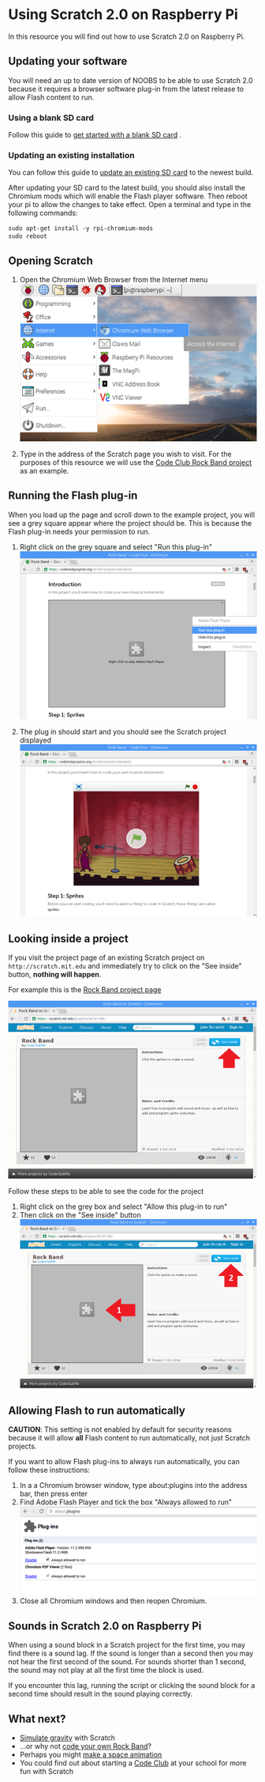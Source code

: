 # Using Scratch 2.0 on Raspberry Pi

In this resource you will find out how to use Scratch 2.0 on Raspberry Pi.

## Updating your software

You will need an up to date version of NOOBS to be able to use Scratch 2.0 because it requires a browser software plug-in from the latest release to allow Flash content to run.

### Using a blank SD card

Follow this guide to [get started with a blank SD card](https://www.raspberrypi.org/learning/software-guide/quickstart/) .

### Updating an existing installation
You can follow this guide to [update an existing SD card](https://www.raspberrypi.org/learning/software-guide/update-sd-card/) to the newest build.

After updating your SD card to the latest build, you should also install the Chromium mods which will enable the Flash player software. Then reboot your pi to allow the changes to take effect. Open a terminal and type in the following commands:

```
sudo apt-get install -y rpi-chromium-mods
sudo reboot
```

## Opening Scratch
1. Open the Chromium Web Browser from the Internet menu
	![Opening Chromium](images/open-chromium.png)

2. Type in the address of the Scratch page you wish to visit. For the purposes of this resource we will use the [Code Club Rock Band project](https://www.codeclubprojects.org/en-GB/scratch/) as an example.

## Running the Flash plug-in

When you load up the page and scroll down to the example project, you will see a grey square appear where the project should be. This is because the Flash plug-in needs your permission to run.

1. Right click on the grey square and select "Run this plug-in"
	![Running the plug-in](images/run-this-plugin.png)

2. The plug in should start and you should see the Scratch project displayed
	![Scratch works](images/scratch-works.png)

## Looking inside a project

If you visit the project page of an existing Scratch project on `http://scratch.mit.edu` and immediately try to click on the "See inside" button, **nothing will happen**. 

For example this is the [Rock Band project page](https://scratch.mit.edu/projects/26741186/)

![Scratch project](images/scratch-project.png)

Follow these steps to be able to see the code for the project

1. Right click on the grey box and select "Allow this plug-in to run"
2. Then click on the "See inside" button
	![Enable plug-in first](images/enable-plugin-first.png)

## Allowing Flash to run automatically

**CAUTION**: This setting is not enabled by default for security reasons because it will allow **all** Flash content to run automatically, not just Scratch projects. 

If you want to allow Flash plug-ins to always run automatically, you can follow these instructions:

1. In a a Chromium browser window, type about:plugins into the address bar, then press enter
2. Find Adobe Flash Player and tick the box "Always allowed to run"
	![About plug-ins](images/about-plugins.png)
3. Close all Chromium windows and then reopen Chromium.


## Sounds in Scratch 2.0 on Raspberry Pi

When using a sound block in a Scratch project for the first time, you may find there is a sound lag. If the sound is longer than a second then you may not hear the first second of the sound. For sounds shorter than 1 second, the sound may not play at all the first time the block is used. 

If you encounter this lag, running the script or clicking the sound block for a second time should result in the sound playing correctly.


## What next?
* [Simulate gravity](https://www.raspberrypi.org/learning/gravity-simulator/) with Scratch
* ...or why not [code your own Rock Band](https://www.codeclubprojects.org/en-GB/scratch/rock-band/)?
* Perhaps you might [make a space animation](https://www.codeclubprojects.org/en-GB/scratch/lost-in-space/) 
* You could find out about starting a [Code Club](https://www.codeclub.org.uk/) at your school for more fun with Scratch